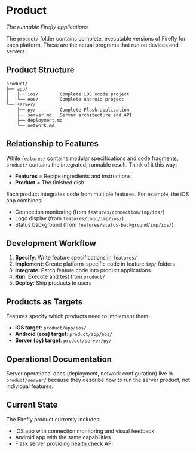 # Product
*The runnable Firefly applications*

The `product/` folder contains complete, executable versions of Firefly for each platform. These are the actual programs that run on devices and servers.

## Product Structure

```
product/
├── app/
│   ├── ios/        Complete iOS Xcode project
│   └── eos/        Complete Android project
└── server/
    ├── py/         Complete Flask application
    ├── server.md   Server architecture and API
    ├── deployment.md
    └── network.md
```

## Relationship to Features

While `features/` contains modular specifications and code fragments, `product/` contains the integrated, runnable result. Think of it this way:

- **Features** = Recipe ingredients and instructions
- **Product** = The finished dish

Each product integrates code from multiple features. For example, the iOS app combines:
- Connection monitoring (from `features/connection/imp/ios/`)
- Logo display (from `features/logo/imp/ios/`)
- Status background (from `features/status-background/imp/ios/`)

## Development Workflow

1. **Specify**: Write feature specifications in `features/`
2. **Implement**: Create platform-specific code in feature `imp/` folders
3. **Integrate**: Patch feature code into product applications
4. **Run**: Execute and test from `product/`
5. **Deploy**: Ship products to users

## Products as Targets

Features specify which products need to implement them:
- **iOS target**: `product/app/ios/`
- **Android (eos) target**: `product/app/eos/`
- **Server (py) target**: `product/server/py/`

## Operational Documentation

Server operational docs (deployment, network configuration) live in `product/server/` because they describe how to run the server product, not individual features.

## Current State

The Firefly product currently includes:
- iOS app with connection monitoring and visual feedback
- Android app with the same capabilities
- Flask server providing health check API
